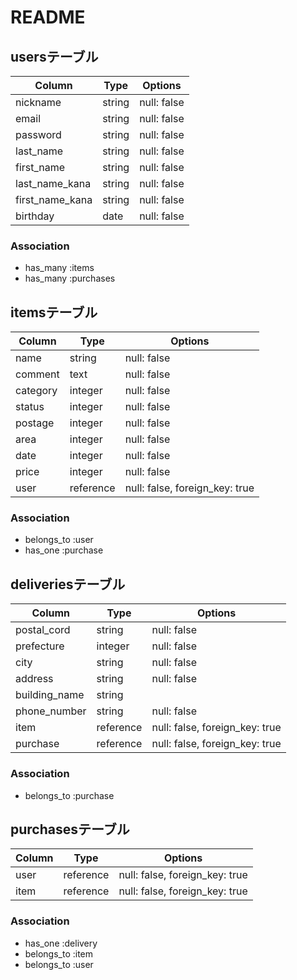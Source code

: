 # README

## usersテーブル

| Column          | Type       | Options     |
| --------------- | ---------- | ----------- |
| nickname        | string     | null: false |
| email           | string     | null: false |
| password        | string     | null: false |
| last_name       | string     | null: false |
| first_name      | string     | null: false |
| last_name_kana  | string     | null: false |
| first_name_kana | string     | null: false |
| birthday        | date       | null: false |

### Association
- has_many :items
- has_many :purchases

## itemsテーブル

| Column   | Type      | Options                        |
| -------- | --------- | ------------------------------ |
| name     | string    | null: false                    |
| comment  | text      | null: false                    |
| category | integer   | null: false                    |
| status   | integer   | null: false                    |
| postage  | integer   | null: false                    |
| area     | integer   | null: false                    |
| date     | integer   | null: false                    |
| price    | integer   | null: false                    |
| user     | reference | null: false, foreign_key: true |

### Association
- belongs_to :user
- has_one    :purchase

## deliveriesテーブル

| Column         | Type      | Options                        |
| -------------- | --------- | ------------------------------ |
| postal_cord    | string   | null: false                    |
| prefecture     | integer   | null: false                    |
| city           | string    | null: false                    |
| address        | string    | null: false                    |
| building_name  | string    |                                |
| phone_number   | string    | null: false                    |
| item           | reference | null: false, foreign_key: true |
| purchase       | reference | null: false, foreign_key: true |

### Association
- belongs_to :purchase

## purchasesテーブル

| Column   | Type      | Options                        |
| -------- | --------- | ------------------------------ |
| user     | reference | null: false, foreign_key: true |
| item     | reference | null: false, foreign_key: true |

### Association
- has_one    :delivery
- belongs_to :item
- belongs_to :user